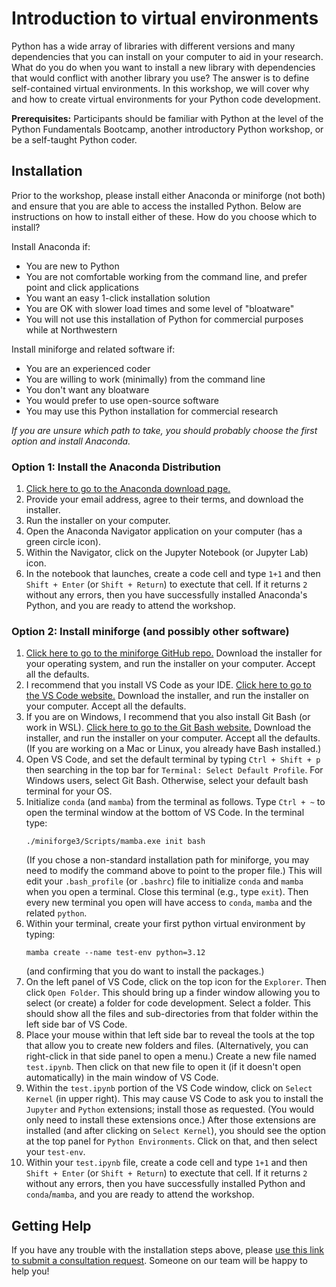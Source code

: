 # Introduction to virtual environments

Python has a wide array of libraries with different versions and many dependencies that you can install on your computer to aid in your research. What do you do when you want to install a new library with dependencies that would conflict with another library you use? The answer is to define self-contained virtual environments. In this workshop, we will cover why and how to create virtual environments for your Python code development.

**Prerequisites:** Participants should be familiar with Python at the level of the Python Fundamentals Bootcamp, another introductory Python workshop, or be a self-taught Python coder.

## Installation

Prior to the workshop, please install either Anaconda or miniforge (not both) and ensure that you are able to access the installed Python.  Below are instructions on how to install either of these.  How do you choose which to install?

Install Anaconda if:
- You are new to Python
- You are not comfortable working from the command line, and prefer point and click applications
- You want an easy 1-click installation solution
- You are OK with slower load times and some level of "bloatware"
- You will not use this installation of Python for commercial purposes while at Northwestern

Install miniforge and related software if:
- You are an experienced coder
- You are willing to work (minimally) from the command line
- You don't want any bloatware
- You would prefer to use open-source software
- You may use this Python installation for commercial research

*If you are unsure which path to take, you should probably choose the first option and install Anaconda.*

### Option 1: Install the Anaconda Distribution

1. [Click here to go to the Anaconda download page.](https://www.anaconda.com/download)
2. Provide your email address,  agree to their terms, and download the installer.
3. Run the installer on your computer.
4. Open the Anaconda Navigator application on your computer (has a green circle icon).  
5. Within the Navigator, click on the Jupyter Notebook (or Jupyter Lab) icon.  
6. In the notebook that launches, create a code cell and type `1+1` and then `Shift + Enter` (or `Shift + Return`) to exectute that cell.  If it returns `2` without any errors, then you have successfully installed Anaconda's Python, and you are ready to attend the workshop.

### Option 2: Install miniforge (and possibly other software)
1. [Click here to go to the miniforge GitHub repo.](https://github.com/conda-forge/miniforge)  Download the installer for your operating system, and run the installer on your computer.  Accept all the defaults.
2. I recommend that you install VS Code as your IDE.  [Click here to go to the VS Code website.](https://code.visualstudio.com/) Download the installer, and run the installer on your computer.  Accept all the defaults.
3. If you are on Windows, I recommend that you also install Git Bash (or work in WSL).  [Click here to go to the Git Bash website.](https://gitforwindows.org/)  Download the installer, and run the installer on your computer.  Accept all the defaults.  (If you are working on a Mac or Linux, you already have Bash installed.)
4. Open VS Code, and set the default terminal by typing `Ctrl + Shift + p` then searching in the top bar for `Terminal: Select Default Profile`.  For Windows users, select Git Bash.  Otherwise, select your default bash terminal for your OS.
5. Initialize `conda` (and `mamba`) from the terminal as follows.  Type `Ctrl + ~` to open the terminal window at the bottom of VS Code.  In the terminal type:
    ```
    ./miniforge3/Scripts/mamba.exe init bash
    ```
    (If you chose a non-standard installation path for miniforge, you may need to modify the command above to point to the proper file.) This will edit your `.bash_profile` (or `.bashrc`) file to initialize `conda` and `mamba` when you open a terminal.   Close this terminal (e.g., type `exit`).  Then every new terminal you open will have access to `conda`, `mamba` and the related `python`.
6. Within your terminal, create your first python virtual environment by typing:
    ```
    mamba create --name test-env python=3.12
    ```
    (and confirming that you do want to install the packages.)
7. On the left panel of VS Code, click on the top icon for the `Explorer`.  Then click `Open Folder`.  This should bring up a finder window allowing you to select (or create) a folder for code development.  Select a folder.  This should show all the files and sub-directories from that folder within the left side bar of VS Code.  
8. Place your mouse within that left side bar to reveal the tools at the top that allow you to create new folders and files.  (Alternatively, you can right-click in that side panel to open a menu.) Create a new file named `test.ipynb`.  Then click on that new file to open it (if it doesn't open automatically) in the main window of VS Code.
9. Within the `test.ipynb` portion of the VS Code window, click on `Select Kernel` (in upper right).  This may cause VS Code to ask you to install the `Jupyter` and `Python` extensions; install those as requested.  (You would only need to install these extensions once.)  After those extensions are installed (and after clicking on `Select Kernel`), you should see the option at the top panel for `Python Environments`.  Click on that, and then select your `test-env`.
10.  Within your `test.ipynb` file, create a code cell and type `1+1` and then `Shift + Enter` (or `Shift + Return`) to exectute that cell.  If it returns `2` without any errors, then you have successfully installed Python and `conda`/`mamba`, and you are ready to attend the workshop.

## Getting Help

If you have any trouble with the installation steps above, please [use this link to submit a consultation request](https://app.smartsheet.com/b/form/2f2ec327e6164f83b588b7bbe2e2b56f).  Someone on our team will be happy to help you! 